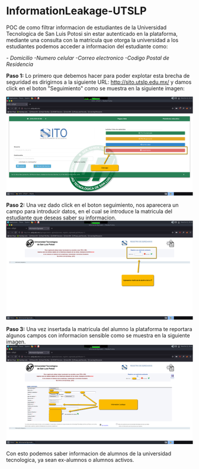 # InformationLeakage-UTSLP
POC de como filtrar informacion de estudiantes de la Universidad Tecnologica de San Luis Potosi sin estar autenticado en la plataforma, mediante una consulta con la matricula que otorga la universidad a los estudiantes podemos acceder a informacion del estudiante como:

*- Domicilio
-Numero celular
-Correo electronico
-Codigo Postal de Residencia*

**Paso 1:**
Lo primero que debemos hacer para poder explotar esta brecha de seguridad es dirigirnos a la siguiente URL: http://sito.utslp.edu.mx/ y damos click en el boton "Seguimiento" como se muestra en la siguiente imagen:

<img src="https://github.com/GuilleX69/InformationLeakage-UTSLP/blob/main/images/Discover1.png">

**Paso 2:**
Una vez dado click en el boton seguimiento, nos aparecera un campo para introducir datos, en el cual se introduce la matricula del estudiante que deseas saber su informacion.
<img src="https://github.com/GuilleX69/InformationLeakage-UTSLP/blob/main/images/Discover2.png">

**Paso 3:**
Una vez insertada la matricula del alumno la plataforma te reportara algunos campos con informacion sensible como se muestra en la siguiente imagen. 
<img src="https://github.com/GuilleX69/InformationLeakage-UTSLP/blob/main/images/Discover3.png">

Con esto podemos saber informacion de alumnos de la universidad tecnologica, ya sean ex-alumnos o alumnos activos.
